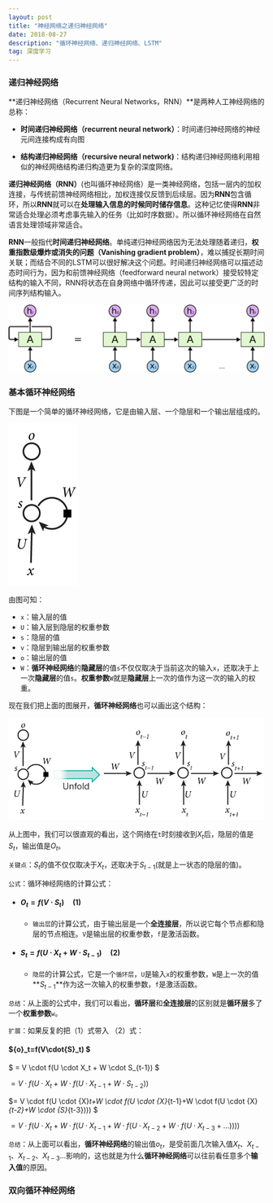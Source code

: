 ```yaml
---
layout: post
title: "神经网络之递归神经网络"
date: 2018-08-27
description: "循环神经网络、递归神经网络、LSTM"
tag: 深度学习
---
```


### 递归神经网络

**递归神经网络（Recurrent Neural Networks，RNN）**是两种人工神经网络的总称：

- **时间递归神经网络（recurrent neural network）**：时间递归神经网络的神经元间连接构成有向图

- **结构递归神经网络（recursive neural network)**：结构递归神经网络利用相似的神经网络结构递归构造更为复杂的深度网络。

**递归神经网络（RNN）**(也叫循环神经网络）是一类神经网络，包括一层内的加权连接，与传统前馈神经网络相比，加权连接仅反馈到后续层。因为**RNN**包含循环，所以**RNN**就可以在**处理输入信息的时候同时储存信息**。这种记忆使得**RNN**非常适合处理必须考虑事先输入的任务（比如时序数据）。所以循环神经网络在自然语言处理领域非常适合。

**RNN**一般指代**时间递归神经网络**。单纯递归神经网络因为无法处理随着递归，**权重指数级爆炸或消失的问题（Vanishing gradient problem）**，难以捕捉长期时间关联；而结合不同的LSTM可以很好解决这个问题。时间递归神经网络可以描述动态时间行为，因为和前馈神经网络（feedforward neural network）接受较特定结构的输入不同，RNN将状态在自身网络中循环传递，因此可以接受更广泛的时间序列结构输入。

![images](/images/dl/89.png)

### 基本循环神经网络

下图是一个简单的循环神经网络，它是由输入层、一个隐层和一个输出层组成的。

![images](/images/dl/90.png)

由图可知：

- `x`：输入层的值
- `U`：输入层到隐层的权重参数
- `s`：隐层的值
- `v`：隐层到输出层的权重参数
- `o`：输出层的值
- `W`：**循环神经网络**的**隐藏层**的值`s`不仅仅取决于当前这次的输入`x`，还取决于上一次**隐藏层**的值`s`。**权重参数**`W`就是**隐藏层**上一次的值作为这一次的输入的权重。

现在我们把上面的图展开，**循环神经网络**也可以画出这个结构：

![images](/images/dl/91.png)

从上图中，我们可以很直观的看出，这个网络在`t`时刻接收到$X_t$后，隐层的值是$S_t$，输出值是$O_t$。

`关键点`：$S_t$的值不仅仅取决于$X_t$，还取决于$S_{t-1}$(就是上一状态的隐层的值)。

`公式`：循环神经网络的计算公式：

- #### **$O_t=f(V \cdot S_t) \quad (1)$**

  - `输出层`的计算公式，由于输出层是一个**全连接层**，所以说它每个节点都和隐层的节点相连。`V`是输出层的权重参数，`f`是激活函数。

- #### **$S_t=f(U \cdot X_t+W \cdot S_{t-1}) \quad (2)$**

  - `隐层`的计算公式，它是一个`循环层`，`U`是输入`x`的权重参数，`W`是上一次的值**$S_{t-1}$**作为这一次输入的权重参数，`f`是激活函数。

`总结`：从上面的公式中，我们可以看出，**循环层**和**全连接层**的区别就是**循环层**多了一个**权重参数**`w`。

`扩展`：如果反复的把（1）式带入 （2）式：

#### ${o}_t=f(V\cdot{S}_t) $

$ = V \cdot f(U \cdot X_t + W \cdot S_{t-1}) $

$= V \cdot f(U \cdot X_t+W \cdot f(U \cdot X_{t-1}+W \cdot S_{t-2}))$

$= V \cdot f(U \cdot {X}_t+W \cdot f(U \cdot {X}_{t-1}+W \cdot f(U \cdot {X}_{t-2}+W \cdot {S}_{t-3}))) $

$= V \cdot f(U \cdot {X}_t+W \cdot f(U \cdot {X}_{t-1}+W \cdot f(U \cdot {X}_{t-2}+W \cdot f(U \cdot {X}_{t-3}+...))))$

`总结`：从上面可以看出，**循环神经网络**的输出值$o_t​$，是受前面几次输入值$X_t、X_{t-1}、X_{t-2}、X_{t-3}​$...影响的，这也就是为什么**循环神经网络**可以往前看任意多个**输入值**的原因。



### 双向循环神经网络









